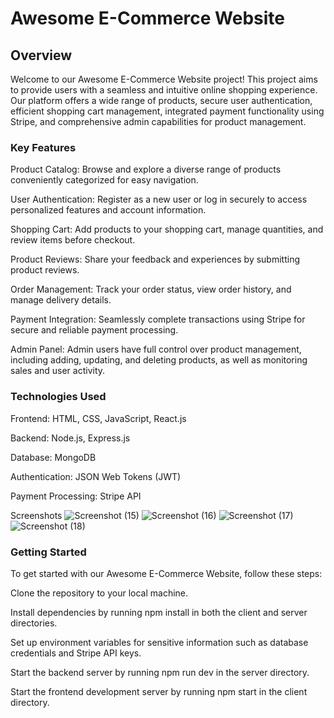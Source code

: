 # Awesome E-Commerce Website

## Overview

Welcome to our Awesome E-Commerce Website project! This project aims to provide users with a seamless and intuitive online shopping experience. Our platform offers a wide range of products, secure user authentication, efficient shopping cart management, integrated payment functionality using Stripe, and comprehensive admin capabilities for product management.

### Key Features
Product Catalog: Browse and explore a diverse range of products conveniently categorized for easy navigation.

User Authentication: Register as a new user or log in securely to access personalized features and account information.

Shopping Cart: Add products to your shopping cart, manage quantities, and review items before checkout.

Product Reviews: Share your feedback and experiences by submitting product reviews.

Order Management: Track your order status, view order history, and manage delivery details.

Payment Integration: Seamlessly complete transactions using Stripe for secure and reliable payment processing.

Admin Panel: Admin users have full control over product management, including adding, updating, and deleting products, as well as monitoring sales and user activity.

### Technologies Used

Frontend: HTML, CSS, JavaScript, React.js

Backend: Node.js, Express.js

Database: MongoDB

Authentication: JSON Web Tokens (JWT)

Payment Processing: Stripe API

Screenshots
![Screenshot (15)](https://github.com/IshaGitHubProfile/Ecommerce/assets/143515190/273dd965-55c2-4320-9b75-9750e9bb7883)
![Screenshot (16)](https://github.com/IshaGitHubProfile/Ecommerce/assets/143515190/80823fd6-2e8a-4971-b5f0-90145bd47845)
![Screenshot (17)](https://github.com/IshaGitHubProfile/Ecommerce/assets/143515190/891d129b-f9d1-451e-967e-b767b6596841)
![Screenshot (18)](https://github.com/IshaGitHubProfile/Ecommerce/assets/143515190/d65fcac3-8964-4d8b-97f7-c387e589e387)

### Getting Started

To get started with our Awesome E-Commerce Website, follow these steps:

Clone the repository to your local machine.

Install dependencies by running npm install in both the client and server directories.

Set up environment variables for sensitive information such as database credentials and Stripe API keys.

Start the backend server by running npm run dev in the server directory.

Start the frontend development server by running npm start in the client directory.
